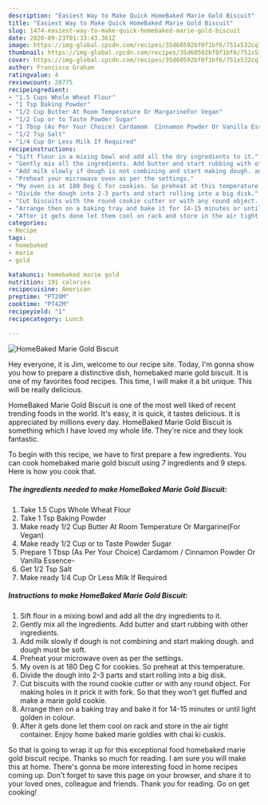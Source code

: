 ```yaml
---
description: "Easiest Way to Make Quick HomeBaked Marie Gold Biscuit"
title: "Easiest Way to Make Quick HomeBaked Marie Gold Biscuit"
slug: 1474-easiest-way-to-make-quick-homebaked-marie-gold-biscuit
date: 2020-09-23T01:33:43.361Z
image: https://img-global.cpcdn.com/recipes/35d60592bf0f1bf6/751x532cq70/homebaked-marie-gold-biscuit-recipe-main-photo.jpg
thumbnail: https://img-global.cpcdn.com/recipes/35d60592bf0f1bf6/751x532cq70/homebaked-marie-gold-biscuit-recipe-main-photo.jpg
cover: https://img-global.cpcdn.com/recipes/35d60592bf0f1bf6/751x532cq70/homebaked-marie-gold-biscuit-recipe-main-photo.jpg
author: Francisco Graham
ratingvalue: 4
reviewcount: 28775
recipeingredient:
- "1.5 Cups Whole Wheat Flour"
- "1 Tsp Baking Powder"
- "1/2 Cup Butter At Room Temperature Or MargarineFor Vegan"
- "1/2 Cup or to Taste Powder Sugar"
- "1 Tbsp (As Per Your Choice) Cardamom  Cinnamon Powder Or Vanilla Essence"
- "1/2 Tsp Salt"
- "1/4 Cup Or Less Milk If Required"
recipeinstructions:
- "Sift flour in a mixing bowl and add all the dry ingredients to it."
- "Gently mix all the ingredients. Add butter and start rubbing with other ingredients."
- "Add milk slowly if dough is not combining and start making dough. and dough must be soft."
- "Preheat your microwave oven as per the settings."
- "My oven is at 180 Deg C for cookies. So preheat at this temperature."
- "Divide the dough into 2-3 parts and start rolling into a big disk."
- "Cut biscuits with the round cookie cutter or with any round object. For making holes in it prick it with fork. So that they won&#39;t get fluffed and make a marie gold cookie."
- "Arrange then on a baking tray and bake it for 14-15 minutes or until light golden in colour."
- "After it gets done let them cool on rack and store in the air tight container. Enjoy home baked marie goldies with chai ki cuskis."
categories:
- Recipe
tags:
- homebaked
- marie
- gold

katakunci: homebaked marie gold 
nutrition: 191 calories
recipecuisine: American
preptime: "PT20M"
cooktime: "PT42M"
recipeyield: "1"
recipecategory: Lunch

---
```



![HomeBaked Marie Gold Biscuit](https://img-global.cpcdn.com/recipes/35d60592bf0f1bf6/751x532cq70/homebaked-marie-gold-biscuit-recipe-main-photo.jpg)

Hey everyone, it is Jim, welcome to our recipe site. Today, I'm gonna show you how to prepare a distinctive dish, homebaked marie gold biscuit. It is one of my favorites food recipes. This time, I will make it a bit unique. This will be really delicious.

HomeBaked Marie Gold Biscuit is one of the most well liked of recent trending foods in the world. It's easy, it is quick, it tastes delicious. It is appreciated by millions every day. HomeBaked Marie Gold Biscuit is something which I have loved my whole life. They're nice and they look fantastic.




To begin with this recipe, we have to first prepare a few ingredients. You can cook homebaked marie gold biscuit using 7 ingredients and 9 steps. Here is how you cook that.

<!--inarticleads1-->

##### The ingredients needed to make HomeBaked Marie Gold Biscuit:

1. Take 1.5 Cups Whole Wheat Flour
1. Take 1 Tsp Baking Powder
1. Make ready 1/2 Cup Butter At Room Temperature Or Margarine(For Vegan)
1. Make ready 1/2 Cup or to Taste Powder Sugar
1. Prepare 1 Tbsp (As Per Your Choice) Cardamom / Cinnamon Powder Or Vanilla Essence-
1. Get 1/2 Tsp Salt
1. Make ready 1/4 Cup Or Less Milk If Required




<!--inarticleads2-->

##### Instructions to make HomeBaked Marie Gold Biscuit:

1. Sift flour in a mixing bowl and add all the dry ingredients to it.
1. Gently mix all the ingredients. Add butter and start rubbing with other ingredients.
1. Add milk slowly if dough is not combining and start making dough. and dough must be soft.
1. Preheat your microwave oven as per the settings.
1. My oven is at 180 Deg C for cookies. So preheat at this temperature.
1. Divide the dough into 2-3 parts and start rolling into a big disk.
1. Cut biscuits with the round cookie cutter or with any round object. For making holes in it prick it with fork. So that they won&#39;t get fluffed and make a marie gold cookie.
1. Arrange then on a baking tray and bake it for 14-15 minutes or until light golden in colour.
1. After it gets done let them cool on rack and store in the air tight container. Enjoy home baked marie goldies with chai ki cuskis.




So that is going to wrap it up for this exceptional food homebaked marie gold biscuit recipe. Thanks so much for reading. I am sure you will make this at home. There's gonna be more interesting food in home recipes coming up. Don't forget to save this page on your browser, and share it to your loved ones, colleague and friends. Thank you for reading. Go on get cooking!
